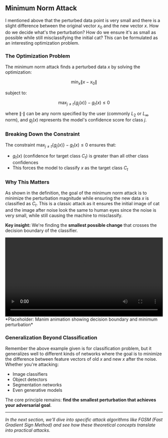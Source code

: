 ## Minimum Norm Attack

I mentioned above that the perturbed data point is very small and there is a slight difference between the original vector $x_0$ and the new vector $x$. How do we decide what's the perturbation? How do we ensure it's as small as possible while still misclassifying the initial cat? This can be formulated as an interesting optimization problem.

### The Optimization Problem

The minimum norm attack finds a perturbed data $x$ by solving the optimization:

$$\min_{x} \|x - x_0\|$$

subject to:

$$\max_{j \neq t} \{g_j(x)\} - g_t(x) \leq 0$$

where $\|\cdot\|$ can be any norm specified by the user (commonly $L_2$ or $L_\infty$ norm), and $g_j(x)$ represents the model's confidence score for class $j$.

### Breaking Down the Constraint

The constraint $\max_{j \neq t} \{g_j(x)\} - g_t(x) \leq 0$ ensures that:
- $g_t(x)$ (confidence for target class $C_t$) is greater than all other class confidences
- This forces the model to classify $x$ as the target class $C_t$


### Why This Matters

As shown in the definition, the goal of the minimum norm attack is to minimize the perturbation magnitude while ensuring the new data $x$ is classified as $C_t$. This is a classic attack as it ensures the initial image of cat and the image after noise look the same to human eyes since the noise is very small, while still causing the machine to misclassify.

**Key insight:** We're finding the **smallest possible change** that crosses the decision boundary of the classifier.

<video width="100%" controls>
  <source src="minimum_norm_demo.mp4" type="video/mp4">
</video>
*Placeholder: Manim animation showing decision boundary and minimum perturbation*

### Generalization Beyond Classification

Remember the above example given is for classification problem, but it generalizes well to different kinds of networks where the goal is to minimize the difference between feature vectors of old $x$ and new $x$ after the noise. Whether you're attacking:
- Image classifiers
- Object detectors
- Segmentation networks
- Even generative models

The core principle remains: **find the smallest perturbation that achieves your adversarial goal**.

---

*In the next section, we'll dive into specific attack algorithms like FGSM (Fast Gradient Sign Method) and see how these theoretical concepts translate into practical attacks.*